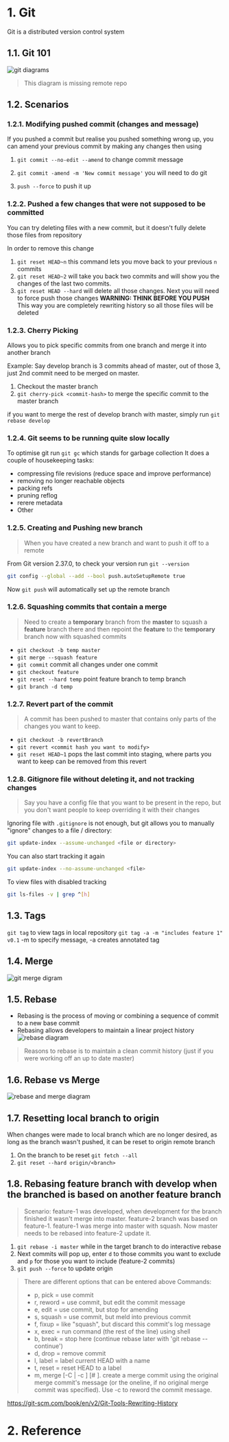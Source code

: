 # 1. Git

Git is a distributed version control system

## 1.1. Git 101

![git diagrams](img/git.png)

> This diagram is missing remote repo

## 1.2. Scenarios

### 1.2.1. Modifying pushed commit (changes and message)

If you pushed a commit but realise you pushed something wrong up, you can amend your previous commit by making any changes then using

1. `git commit --no-edit --amend` to change commit message

2. `git commit -amend -m 'New commit message'` you will need to do git
3. `push --force` to push it up

### 1.2.2. Pushed a few changes that were not supposed to be committed

You can try deleting files with a new commit, but it doesn't fully delete those files from repository

In order to remove this change

1. `git reset HEAD~n` this command lets you move back to your previous `n` commits
2. `git reset HEAD~2` will take you back two commits and will show you the changes of the last two commits.
3. `git reset HEAD --hard` will delete all those changes.
   Next you will need to force push those changes **WARNING: THINK BEFORE YOU PUSH**
   This way you are completely rewriting history so all those files will be deleted

### 1.2.3. Cherry Picking

Allows you to pick specific commits from one branch and merge it into another branch

Example:
Say develop branch is 3 commits ahead of master, out of those 3, just 2nd commit need to be merged on master.

1. Checkout the master branch
2. `git cherry-pick <commit-hash>` to merge the specific commit to the master branch

if you want to merge the rest of develop branch with master, simply run `git rebase develop`

### 1.2.4. Git seems to be running quite slow locally

To optimise git run `git gc` which stands for garbage collection
It does a couple of housekeeping tasks:

-   compressing file revisions (reduce space and improve performance)
-   removing no longer reachable objects
-   packing refs
-   pruning reflog
-   rerere metadata
-   Other

### 1.2.5. Creating and Pushing new branch

> When you have created a new branch and want to push it off to a remote

From Git version 2.37.0, to check your version run `git --version`

```bash
git config --global --add --bool push.autoSetupRemote true
```

Now `git push` will automatically set up the remote branch

### 1.2.6. Squashing commits that contain a merge

> Need to create a **temporary** branch from the **master** to squash a **feature** branch there and then repoint the **feature** to the **temporary** branch now with squashed commits

-   `git checkout -b temp master`
-   `git merge --squash feature`
-   `git commit` commit all changes under one commit
-   `git checkout feature`
-   `git reset --hard temp` point feature branch to temp branch
-   `git branch -d temp`

### 1.2.7. Revert part of the commit

> A commit has been pushed to master that contains only parts of the changes you want to keep.

-   `git checkout -b revertBranch`
-   `git revert <commit hash you want to modify>`
-   `git reset HEAD~1` pops the last commit into staging, where parts you want to keep can be removed from this revert

### 1.2.8. Gitignore file without deleting it, and not tracking changes

> Say you have a config file that you want to be present in the repo, but you don't want people to keep overriding it with their changes

Ignoring file with `.gitignore` is not enough, but git allows you to manually "ignore" changes to a file / directory:

```bash
git update-index --assume-unchanged <file or directory>
```

You can also start tracking it again

```bash
git update-index --no-assume-unchanged <file>
```

To view files with disabled tracking

```bash
git ls-files -v | grep ^[h]
```

## 1.3. Tags

`git tag` to view tags in local repository
`git tag -a -m "includes feature 1" v0.1` -m to specify message, -a creates annotated tag

## 1.4. Merge

![git merge digram](img/merge.png)

## 1.5. Rebase

-   Rebasing is the process of moving or combining a sequence of commit to a new base commit
-   Rebasing allows developers to maintain a linear project history
    ![rebase diagram](img/rebase.png)

> Reasons to rebase is to maintain a clean commit history (just if you were working off an up to date master)

## 1.6. Rebase vs Merge

![rebase and merge diagram](img/rebasevsmerge.png)

## 1.7. Resetting local branch to origin

When changes were made to local branch which are no longer desired, as long as the branch wasn't pushed, it can be reset to origin remote branch

1. On the branch to be reset `git fetch --all`
2. `git reset --hard origin/<branch>`

## 1.8. Rebasing feature branch with develop when the branched is based on another feature branch

> Scenario: feature-1 was developed, when development for the branch finished it wasn't merge into master. feature-2 branch was based on feature-1. feature-1 was merge into master with squash. Now master needs to be rebased into feature-2 update it.

1. `git rebase -i master` while in the target branch to do interactive rebase
2. Next commits will pop up, enter `d` to those commits you want to exclude and `p` for those you want to include (feature-2 commits)
3. `git push --force` to update origin

> There are different options that can be entered above
> Commands:
>
> -   p, pick <commit> = use commit
> -   r, reword <commit> = use commit, but edit the commit message
> -   e, edit <commit> = use commit, but stop for amending
> -   s, squash <commit> = use commit, but meld into previous commit
> -   f, fixup <commit> = like "squash", but discard this commit's log message
> -   x, exec <command> = run command (the rest of the line) using shell
> -   b, break = stop here (continue rebase later with 'git rebase --continue')
> -   d, drop <commit> = remove commit
> -   l, label <label> = label current HEAD with a name
> -   t, reset <label> = reset HEAD to a label
> -   m, merge [-C <commit> | -c <commit>] <label> [# <oneline>]. create a merge commit using the original merge commit's message (or the oneline, if no original merge commit was specified). Use -c <commit> to reword the commit message.

https://git-scm.com/book/en/v2/Git-Tools-Rewriting-History

# 2. Reference
